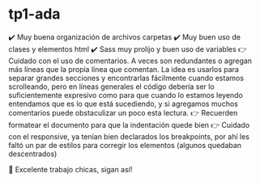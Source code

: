 # tp1-ada

✔️  Muy buena organización de archivos carpetas
✔️  Muy buen uso de clases y elementos html
✔️  Sass muy prolijo y buen uso de variables
👉  Cuidado con el uso de comentarios. A veces son redundantes o agregan más líneas que
la propia línea que comentan. La idea es usarlos para separar grandes secciones y encontrarlas fácilmente cuando estamos scrolleando, pero en líneas generales el código debería ser lo suficientemente expresivo como para que cuando lo estamos leyendo entendamos que es lo que está sucediendo, y si agregamos muchos comentarios puede obstaculizar un poco esta lectura.
👉  Recuerden formatear el documento para que la indentación quede bien
👉  Cuidado con el responsive, ya tenían bien declarados los breakpoints, por ahí les faltó un par de estilos para corregir los elementos (algunos quedaban descentrados)    

🎉  Excelente trabajo chicas, sigan así!